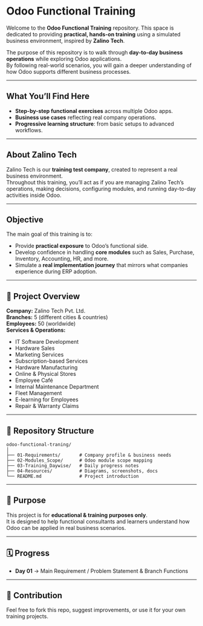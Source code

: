 # Odoo Functional Training

Welcome to the **Odoo Functional Training** repository. This space is dedicated to providing **practical, hands-on training** using a simulated business environment, inspired by **Zalino Tech**.  

The purpose of this repository is to walk through **day-to-day business operations** while exploring Odoo applications.  
By following real-world scenarios, you will gain a deeper understanding of how Odoo supports different business processes.  

---

## What You’ll Find Here
- **Step-by-step functional exercises** across multiple Odoo apps.  
- **Business use cases** reflecting real company operations.  
- **Progressive learning structure**: from basic setups to advanced workflows.  

---

## About Zalino Tech
Zalino Tech is our **training test company**, created to represent a real business environment.  
Throughout this training, you’ll act as if you are managing Zalino Tech’s operations, making decisions, configuring modules, and running day-to-day activities inside Odoo.  

---

## Objective
The main goal of this training is to:
- Provide **practical exposure** to Odoo’s functional side.  
- Develop confidence in handling **core modules** such as Sales, Purchase, Inventory, Accounting, HR, and more.  
- Simulate a **real implementation journey** that mirrors what companies experience during ERP adoption.  

---

## 📌 Project Overview
**Company:** Zalino Tech Pvt. Ltd.  
**Branches:** 5 (different cities & countries)  
**Employees:** 50 (worldwide)  
**Services & Operations:**
- IT Software Development
- Hardware Sales
- Marketing Services
- Subscription-based Services
- Hardware Manufacturing
- Online & Physical Stores
- Employee Café
- Internal Maintenance Department
- Fleet Management
- E-learning for Employees
- Repair & Warranty Claims

---

## 📂 Repository Structure

```text
odoo-functional-traning/
│
├── 01-Requirements/       # Company profile & business needs
├── 02-Modules_Scope/      # Odoo module scope mapping
├── 03-Training_Daywise/   # Daily progress notes
├── 04-Resources/          # Diagrams, screenshots, docs
└── README.md              # Project introduction

```

---

## 🎯 Purpose
This project is for **educational & training purposes only**.  
It is designed to help functional consultants and learners understand how Odoo can be applied in real business scenarios.

---

## 🗓 Progress
- **Day 01** → Main Requirement / Problem Statement & Branch Functions 
<!-- - **Day 02** → HR & Employee Setup  
- **Day 03** → Accounting & Finance Scope  
- *(and so on...)*  -->

---

## 🤝 Contribution
Feel free to fork this repo, suggest improvements, or use it for your own training projects.
